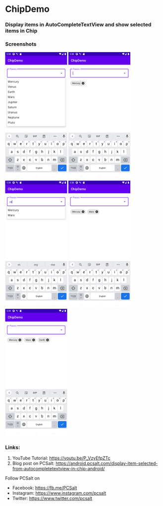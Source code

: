 # ChipDemo
### Display items in AutoCompleteTextView and show selected items in Chip


### Screenshots
<img src="screenshots/chip_demo_1.png" alt="Screenshot 1" width="200"/> <img src="screenshots/chip_demo_2.png" alt="Screenshot 2" width="200"/> <img src="screenshots/chip_demo_3.png" alt="Screenshot 3" width="200"/> <img src="screenshots/chip_demo_4.png" alt="Screenshot 4" width="200"/> <img src="screenshots/chip_demo_5.png" alt="Screenshot 5" width="200"/> 

### Links:  
 1. YouTube Tutorial: https://youtu.be/P_VzyEfpZTc
 2. Blog post on PCSalt: https://android.pcsalt.com/display-item-selected-from-autocompletetextview-in-chip-android/

Follow PCSalt on
 - Facebook: https://fb.me/PCSalt  
 - Instagram: https://www.instagram.com/pcsalt  
 - Twitter: https://www.twitter.com/pcsalt
